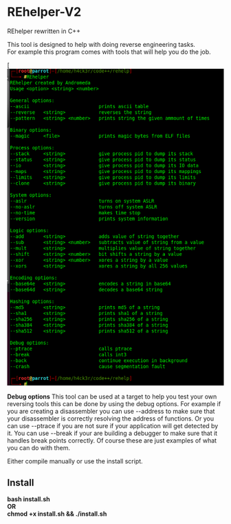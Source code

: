 # REhelper-V2
REhelper rewritten in C++

This tool is designed to help with doing reverse engineering tasks. <br />
For example this program comes with tools that will help you do the job. <br />

[![REhelper](https://github.com/3XPL017/REhelper-V2/blob/master/images/usage.png)

__Debug options__
This tool can be used at a target to help you test your own reversing tools this can be done by using the debug options. For example if you are creating a disassembler you can use --address to make sure that your disassembler is correctly resolving the address of functions. Or you can use --ptrace if you are not sure if your application will get detected by it. You can use --break if your are building a debugger to make sure that it handles break points correctly. Of course these are just examples of what you can do with them.<br />

Either compile manually or use the install script.

## Install
__bash install.sh__ <br />
      __OR__        <br />
__chmod +x install.sh && ./install.sh__ 
